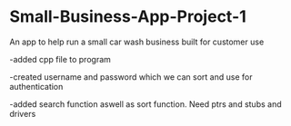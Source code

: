 # Small-Business-App-Project-1
An app to help run a small car wash business built for customer use

-added cpp file to program


-created username and password which we can sort and use for authentication


-added search function aswell as sort function. Need ptrs and stubs and drivers
